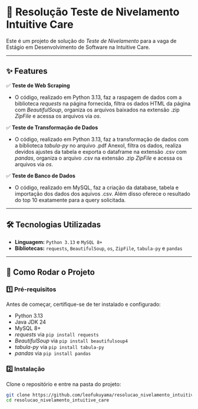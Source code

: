 # 📌 Resolução Teste de Nivelamento Intuitive Care  

Este é um projeto de solução do *Teste de Nivelamento* para a vaga de Estágio em Desenvolvimento de Software na Intuitive Care. 

---

## ✨ Features  

✅ **Teste de Web Scraping**
   - O código, realizado em Python 3.13, faz a raspagem de dados com a biblioteca *requests* na página fornecida, filtra os dados HTML da página com *BeautifulSoup*, organiza os arquivos baixados na extensão .zip *ZipFile* e acessa os arquivos via *os*.

✅ **Teste de Transformação de Dados**
   - O código, realizado em Python 3.13, faz a transformação de dados com a biblioteca *tabula-py* no arquivo .pdf AnexoI, filtra os dados, realiza devidos ajustes da tabela e exporta o dataframe na extensão .csv com *pandas*, organiza o arquivo .csv na extensão .zip *ZipFile* e acessa os arquivos via *os*.

✅ **Teste de Banco de Dados**
   - O código, realizado em MySQL, faz a criação da database, tabela e importação dos dados dos aquivos .csv. Além disso oferece o resultado do top 10 exatamente para a query solicitada.

---

## 🛠️ Tecnologias Utilizadas  

- **Linguagem:** `Python 3.13` e `MySQL 8+`
- **Bibliotecas:** `requests`, `BeautifulSoup`, `os`, `ZipFile`, `tabula-py` e `pandas`

---

## 🚀 Como Rodar o Projeto  

### **1️⃣ Pré-requisitos**  
Antes de começar, certifique-se de ter instalado e configurado:  
- Python 3.13
- Java JDK 24
- MySQL 8+
- *requests* via `pip install requests`
- *BeautifulSoup* via `pip install beautifulsoup4`
- *tabula-py* via `pip install tabula-py`
- *pandas* via `pip install pandas`

### **2️⃣ Instalação**  

Clone o repositório e entre na pasta do projeto:  
```bash
git clone https://github.com/leofukuyama/resolucao_nivelamento_intuitive_care
cd resolucao_nivelamento_intuitive_care
